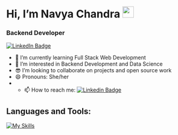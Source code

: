 # Hi, I’m Navya Chandra <img src="https://media.giphy.com/media/hvRJCLFzcasrR4ia7z/giphy.gif" width="30px"/>
### Backend Developer

<div id="badges">
  <a href="www.linkedin.com/in/navyachandra11">
    <img src="https://img.shields.io/badge/LinkedIn-blue?style=for-the-badge&logo=linkedin&logoColor=white" alt="LinkedIn Badge"/>
  </a>
</div>

- 🌱 I’m currently learning Full Stack Web Development
- 🔭 I’m interested in Backend Development and Data Science
- 😎 I’m looking to collaborate on projects and open source work
- 😄 Pronouns: She/her
- - 📫 How to reach me: [![Linkedin Badge](https://img.shields.io/badge/-navya-blue?style=flat&logo=Linkedin&logoColor=white)](www.linkedin.com/in/navyachandra11)

## Languages and Tools:

[![My Skills](https://skillicons.dev/icons?i=ts,js,postman,mongodb,git,github,express,cpp,c,nodejs,vscode,py&perline=7)](https://skillicons.dev)
